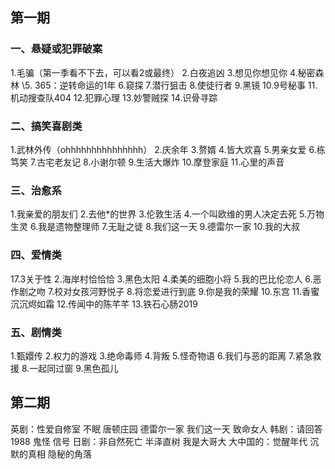 ## 第一期

### 一、悬疑或犯罪破案

1.毛骗（第一季看不下去，可以看2或最终）
2.白夜追凶
3.想见你想见你
4.秘密森林
\5.  365：逆转命运的1年
6.窥探
7.潜行狙击
8.使徒行者
9.黑镜
10.9号秘事
11.机动搜查队404
12.犯罪心理
13.妙警贼探
14.识骨寻踪

### 二、搞笑喜剧类

1.武林外传（ohhhhhhhhhhhhhhh）
2.庆余年
3.赘婿
4.皆大欢喜
5.男亲女爱
6.栋笃笑
7.古宅老友记
8.小谢尔顿
9.生活大爆炸
10.摩登家庭
11.心里的声音

### 三、治愈系

1.我亲爱的朋友们
2.去他*的世界
3.伦敦生活
4.一个叫欧维的男人决定去死
5.万物生灵
6.我是遗物整理师
7.无耻之徒
8.我们这一天
9.德雷尔一家
10.我的大叔

### 四、爱情类

17.3关于性
2.海岸村恰恰恰
3.黑色太阳
4.柔美的细胞小将
5.我的巴比伦恋人
6.恶作剧之吻
7.校对女孩河野悦子
8.将恋爱进行到底
9.你是我的荣耀
10.东宫
11.香蜜沉沉烬如霜
12.传闻中的陈芊芊
13.铁石心肠2019

### 五、剧情类

1.甄嬛传
2.权力的游戏
3.绝命毒师
4.背叛
5.怪奇物语
6.我们与恶的距离
7.紧急救援
8.一起同过窗
9.黑色孤儿

## 第二期

英剧：性爱自修室
不眠
唐顿庄园
德雷尔一家
我们这一天
致命女人
韩剧：请回答1988
鬼怪
信号
日剧：非自然死亡
半泽直树
我是大哥大
大中国的：觉醒年代
沉默的真相
隐秘的角落
